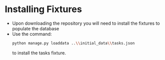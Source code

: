 # Installing Fixtures

* Upon downloading the repository you will need to install the fixtures to populate the database
* Use the command:
    ```sh
    python manage.py loaddata ..\\initial_data\\tasks.json
    ```
    to install the tasks fixture.